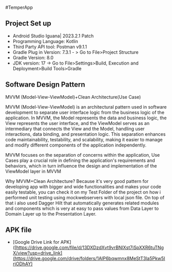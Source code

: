 
#TemperApp

## Project Set up
- Android Studio Iguana| 2023.2.1 Patch 
- Programming Language: Kotlin
- Third Party API tool: Postman v9.1.1
- Gradle Plug in Version: 7.3.1 - > Go to File>Project Structure
- Gradle Version: 8.0
- JDK version: 17 -> Go to File>Settings>Build, Execution and Deployment>Build Tools>Gradle

## Software Design Pattern
MVVM (Model-View-ViewModel)+Clean Architecture(Use Case)

MVVM (Model-View-ViewModel) is an architectural pattern used in software development to separate user interface logic from the business logic of the application. In MVVM, the Model represents the data and business logic, the View represents the user interface, and the ViewModel serves as an intermediary that connects the View and the Model, handling user interactions, data binding, and presentation logic. This separation enhances code maintainability, testability, and scalability, making it easier to manage and modify different components of the application independently.

MVVM focuses on the separation of concerns within the application, Use Cases play a crucial role in defining the application's requirements and behaviors, which in turn influence the design and implementation of the ViewModel layer in MVVM

Why MVVM+Clean Architecture? Because it's very good pattern for developing app with bigger and wide functionalities and makes your code easily testable, you can check it on my Test Folder of the project on how i performed unit testing using mockwebservers with local json file. On top of that i also used Dagger Hilt that automatically generates related modules and components which is very at easy to pass values from Data Layer to Domain Layer up to the Presentation Layer.

## APK file 

 - [Google Drive Link for APK]([https://drive.google.com/file/d/13DXDzdXvt9vrBNlXst7iSpXXR6tuTNgX/view?usp=drive_link](https://drive.google.com/drive/folders/1AlP6bqwmnx8MeStT3la5Pkw5IrjODhAY)

